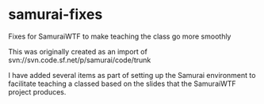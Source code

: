 samurai-fixes
=============

Fixes for SamuraiWTF to make teaching the class go more smoothly

This was originally created as an import of  svn://svn.code.sf.net/p/samurai/code/trunk 

I have added several items as part of setting up the Samurai environment to facilitate teaching a classed based on the slides that the SamuraiWTF project produces.
